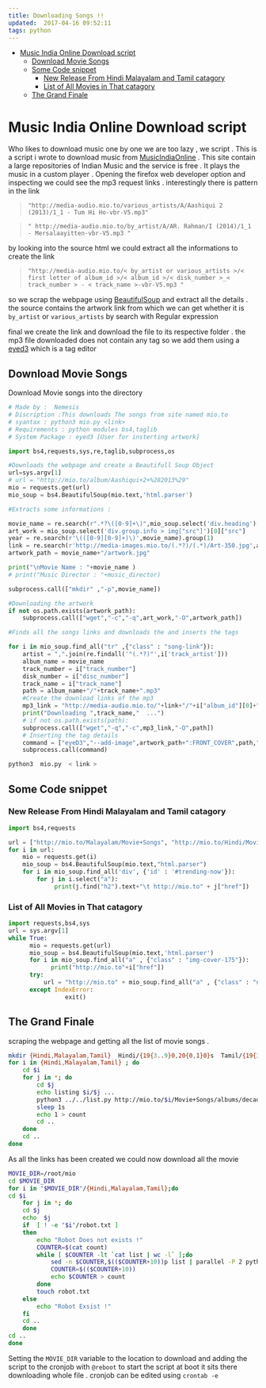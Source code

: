 ```yaml
---
title: Downloading Songs !! 
updated:  2017-04-16 09:52:11
tags: python
---
```




- [Music India Online Download script](#org472faeb)
  - [Download Movie Songs](#org23bcbee)
  - [Some Code snippet](#orgbe94cc3)
    - [New Release From Hindi Malayalam and Tamil catagory](#orgf6968b7)
    - [List of All Movies in That catagory](#org5805882)
  - [The Grand Finale](#orgd5158c7)


<a id="org472faeb"></a>

# Music India Online Download script

Who likes to download music one by one we are too lazy , we script . This is a script i wrote to download music from [MusicIndiaOnline](http://mio.to/) . This site contain a large repositories of Indian Music and the service is free . It plays the music in a custom player . Opening the firefox web developer option and inspecting we could see the mp3 request links . interestingly there is pattern in the link

> `"http://media-audio.mio.to/various_artists/A/Aashiqui 2 (2013)/1_1 - Tum Hi Ho-vbr-V5.mp3"`

> `" http://media-audio.mio.to/by_artist/A/AR. Rahman/I (2014)/1_1 - Mersalaayitten-vbr-V5.mp3 "`

by looking into the source html we could extract all the informations to create the link

> `"http://media-audio.mio.to/< by_artist or various_artists >/< first letter of album_id >/< album_id >/< disk_number >_< track_number > - < track_name >-vbr-V5.mp3 "`

so we scrap the webpage using [BeautifulSoup](https://www.crummy.com/software/BeautifulSoup/bs4/doc/) and extract all the details . the source contains the artwork link from which we can get whether  it is `by_artist` or `various_artists` by search with Regular expression

final we create the link and download the file to its respective folder . the mp3 file downloaded does not contain any tag so we add them using a [eyed3](http://eyed3.nicfit.net/) which is a tag editor


<a id="org23bcbee"></a>

## Download Movie Songs

Download Movie songs into the directory

```python
# Made by :  Nemesis
# Discription :This downloads The songs from site named mio.to
# syantax : python3 mio.py <link>
# Requirements : python modules bs4,taglib
# System Package : eyed3 [User for insterting artwork]

import bs4,requests,sys,re,taglib,subprocess,os

#Downloads the webpage and create a Beautifull Soup Object
url=sys.argv[1]
# url = "http://mio.to/album/Aashiqui+2+%282013%29"
mio = requests.get(url)
mio_soup = bs4.BeautifulSoup(mio.text,'html.parser')

#Extracts some informations :

movie_name = re.search(r".*?\([0-9]+\)",mio_soup.select('div.heading')[0].text).group(0)
art_work = mio_soup.select('div.group.info > img["src"]')[0]["src"]
year = re.search(r'\(([0-9][0-9]+)\)',movie_name).group(1)
link = re.search(r'http://media-images.mio.to/(.*?)/(.*)/Art-350.jpg',art_work).group(1)
artwork_path = movie_name+"/artwork.jpg"

print("\nMovie Name : "+movie_name )
# print("Music Director : "+music_director)

subprocess.call(["mkdir" ,"-p",movie_name])

#Downloading the artwork
if not os.path.exists(artwork_path):
    subprocess.call(["wget","-c","-q",art_work,"-O",artwork_path])

#Finds all the songs links and downloads the and inserts the tags

for i in mio_soup.find_all("tr" ,{"class" : "song-link"}):
    artist = ",".join(re.findall('"(.*?)"',i['track_artist']))
    album_name = movie_name
    track_number = i["track_number"]
    disk_number = i["disc_number"]
    track_name = i["track_name"]
    path = album_name+"/"+track_name+".mp3"
    #Create the download links of the mp3
    mp3_link = "http://media-audio.mio.to/"+link+"/"+i["album_id"][0]+"/"+i["album_id"]+"/"+disk_number+"_"+track_number+" - "+track_name+"-vbr-V5.mp3"
    print("Downloading ",track_name,"  ...")
    # if not os.path.exists(path):
    subprocess.call(["wget","-q","-c",mp3_link,"-O",path])
    # Inserting the tag details
    command = ["eyeD3","--add-image",artwork_path+":FRONT_COVER",path,"-a",artist,"-A",album_name,"-t",track_name,"-n",track_number,"-Y",year]
    subprocess.call(command)
```

```sh
python3  mio.py  < link >
```


<a id="orgbe94cc3"></a>

## Some Code snippet


<a id="orgf6968b7"></a>

### New Release From Hindi Malayalam and Tamil catagory

```python
import bs4,requests

url = ["http://mio.to/Malayalam/Movie+Songs", "http://mio.to/Hindi/Movie+Songs","http://mio.to/Tamil/Movie+Songs"]
for i in url:
    mio = requests.get(i)
    mio_soup = bs4.BeautifulSoup(mio.text,"html.parser")
    for i in mio_soup.find_all('div', {'id' : '#trending-now'}):
        for j in i.select("a"):
             print(j.find("h2").text+"\t http://mio.to" + j["href"])
```


<a id="org5805882"></a>

### List of All Movies in That catagory

```python
import requests,bs4,sys
url = sys.argv[1]
while True:
      mio = requests.get(url)
      mio_soup = bs4.BeautifulSoup(mio.text,'html.parser')
      for i in mio_soup.find_all("a" , {"class" : "img-cover-175"}):
            print("http://mio.to"+i["href"])
      try:
          url = "http://mio.to" + mio_soup.find_all("a" , {"class" : "next-page"})[0]["href"]
      except IndexError:
                exit()
```


<a id="orgd5158c7"></a>

## The Grand Finale

scraping the webpage and getting all the list of movie songs .

```sh
mkdir {Hindi,Malayalam,Tamil}  Hindi/{19{3..9}0,20{0,1}0}s  Tamil/{19{3..9}0,20{0,1}0}s  Malayalam/{19{5..9}0,20{0,1}0}s
for i in {Hindi,Malayalam,Tamil} ; do
    cd $i
    for j in *; do
        cd $j
        echo listing $i/$j ...
        python3 ../../list.py http://mio.to/$i/Movie+Songs/albums/decade/`echo $j | sed -r 's/([0-9]+)s/\1/'` >> list 
        sleep 1s
        echo 1 > count
        cd ..
    done
    cd ..
done
```

As all the links has been created we could now download all the movie

```sh
MOVIE_DIR=/root/mio
cd $MOVIE_DIR
for i in "$MOVIE_DIR"/{Hindi,Malayalam,Tamil};do
cd $i
    for j in *; do
    cd $j
    echo  $j
    if  [ ! -e "$i"/robot.txt ]
    then
        echo "Robot Does not exists !"
        COUNTER=$(cat count)
        while [ $COUNTER -lt `cat list | wc -l` ];do
            sed -n $COUNTER,$(($COUNTER+10))p list | parallel -P 2 python3 ../../mio.py  >> log 2>&1
            COUNTER=$(($COUNTER+10))
            echo $COUNTER > count
        done
        touch robot.txt
    else
        echo "Robot Exsist !"
    fi
    cd ..
    done
cd ..
done
```

Setting the `MOVIE_DIR` variable to the location to download and adding the script to the cronjob with `@reboot` to start the script at boot it sits there downloading whole file . cronjob can be edited using `crontab -e`
